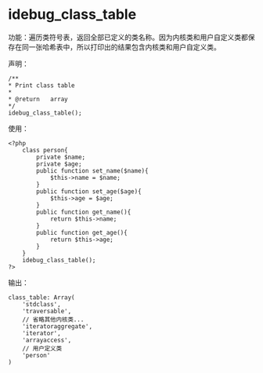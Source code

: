 # idebug\_class\_table

功能：遍历类符号表，返回全部已定义的类名称。因为内核类和用户自定义类都保存在同一张哈希表中，所以打印出的结果包含内核类和用户自定义类。

声明：

```
/**
* Print class table
*
* @return   array
*/
idebug_class_table();
```

使用：

```
<?php
    class person{
        private $name;
        private $age;
        public function set_name($name){
            $this->name = $name;
        }
        public function set_age($age){
            $this->age = $age;
        }
        public function get_name(){
            return $this->name;
        }
        public function get_age(){
            return $this->age;
        }
    }
    idebug_class_table();
?>
```

输出：

```
class_table: Array( 
    'stdclass', 
    'traversable', 
    // 省略其他内核类...
    'iteratoraggregate', 
    'iterator', 
    'arrayaccess', 
    // 用户定义类
    'person' 
)
```



